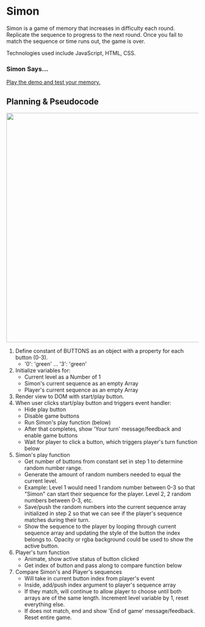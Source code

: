 # Simon

Simon is a game of memory that increases in difficulty each round. Replicate the sequence to progress to the next round. Once you fail to match the sequence or time runs out, the game is over.

Technologies used include JavaScript, HTML, CSS.

### Simon Says...

[Play the demo and test your memory.](#)

## Planning & Pseudocode

<img src='https://github.com/j0w00/ga-p1-simon/blob/master/docs/rough-wireframe.jpeg' width='600'>

1. Define constant of BUTTONS as an object with a property for each button (0-3).
    - '0': 'green' ... '3': 'green'
2. Initialize variables for:
    - Current level as a Number of 1
    - Simon's current sequence as an empty Array
    - Player's current sequence as an empty Array
3. Render view to DOM with start/play button.
4. When user clicks start/play button and triggers event handler:
    - Hide play button
    - Disable game buttons
    - Run Simon's play function (below)
    - After that completes, show 'Your turn' message/feedback and enable game buttons
    - Wait for player to click a button, which triggers player's turn function below
5. Simon's play function
    - Get number of buttons from constant set in step 1 to determine random number range.
    - Generate the amount of random numbers needed to equal the current level.
    - Example: Level 1 would need 1 random number between 0-3 so that "Simon" can start their sequence for the player. Level 2, 2 random numbers between 0-3, etc.
    - Save/push the random numbers into the current sequence array initialized in step 2 so that we can see if the player's sequence matches during their turn.
    - Show the sequence to the player by looping through current sequence array and updating the style of the button the index belongs to. Opacity or rgba background could be used to show the active button.
6. Player's turn function
    - Animate, show active status of button clicked
    - Get index of button and pass along to compare function below
7. Compare Simon's and Player's sequences
    - Will take in current button index from player's event
    - Inside, add/push index argument to player's sequence array
    - If they match, will continue to allow player to choose until both arrays are of the same length. Increment level variable by 1, reset everything else.
    - If does not match, end and show 'End of game' message/feedback. Reset entire game.